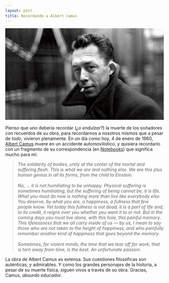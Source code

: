 ```yaml
---
layout: post
title: Recordando a Albert Camus
---
```

![Albert Camus (1913-1960)](/assets/images/Albert-Camus.jpg)

Pienso que uno debería recordar (*¿o endulzar?*) la muerte de los soñadores con recuerdos de su obra, para recordarnos a nosotros mismos que a pesar de *todo*, vivieron plenamente. En un día como hoy, 4 de enero de 1960, [Albert Camus](https://es.wikipedia.org/wiki/Albert_Camus) muere en un accidente automovilístico, y quisiera recordarlo con un fragmento de su correspondencia (en [Notebooks](http://www.amazon.com/Notebooks-1951-1959-Volume-Albert-Camus/dp/156663850X)) que significa mucho para mi: 

> *The solidarity of bodies, unity at the center of the mortal and suffering flesh. This is what we are and nothing else. We are this plus human genius in all its forms, from the child to Einstein.*<br><br>
> *No, … it is not humiliating to be unhappy. Physical suffering is sometimes humiliating, but the suffering of being cannot be, it is life. What you must do now is nothing more than live like everybody else. You deserve, by what you are, a happiness, a fullness that few people know. Yet today this fullness is not dead, it is a part of life and, to its credit, it reigns over you whether you want it to or not. But in the coming days you must live alone, with this hole, this painful memory. This lifelessness that we all carry inside of us &mdash; by us, I mean to say those who are not taken to the height of happiness, and who painfully remember another kind of happiness that goes beyond the memory.*<br><br>
> *Sometimes, for violent minds, the time that we tear off for work, that is torn away from time, is the best. An unfortunate passion.*

La obra de Albert Camus es extensa. Sus cuestiones filosóficas son auténticas, y admirables. Y como los grandes personajes de la historia, a pesar de su muerte física, siguen vivos a través de su obra. Gracias, Camus, *absurdo educador*.
